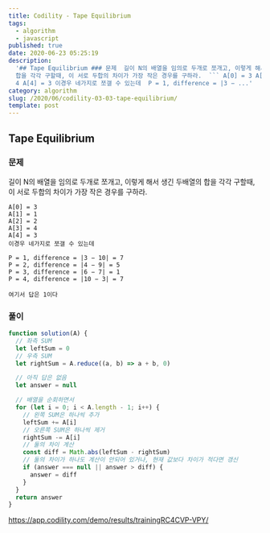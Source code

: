 ```yaml
---
title: Codility - Tape Equilibrium
tags:
  - algorithm
  - javascript
published: true
date: 2020-06-23 05:25:19
description:
  '## Tape Equilibrium ### 문제  길이 N의 배열을 임의로 두개로 쪼개고, 이렇게 해서 생긴 두배열의
  합을 각각 구할때, 이 서로 두합의 차이가 가장 작은 경우를 구하라.  ``` A[0] = 3 A[1] = 1 A[2] = 2 A[3] =
  4 A[4] = 3 이경우 네가지로 쪼갤 수 있는데  P = 1, difference = |3 − ...'
category: algorithm
slug: /2020/06/codility-03-03-tape-equilibrium/
template: post
---
```


## Tape Equilibrium

### 문제

길이 N의 배열을 임의로 두개로 쪼개고, 이렇게 해서 생긴 두배열의 합을 각각 구할때, 이 서로 두합의 차이가 가장 작은 경우를 구하라.

```
A[0] = 3
A[1] = 1
A[2] = 2
A[3] = 4
A[4] = 3
이경우 네가지로 쪼갤 수 있는데

P = 1, difference = |3 − 10| = 7
P = 2, difference = |4 − 9| = 5
P = 3, difference = |6 − 7| = 1
P = 4, difference = |10 − 3| = 7

여기서 답은 1이다
```

### 풀이

```javascript
function solution(A) {
  // 좌측 SUM
  let leftSum = 0
  // 우측 SUM
  let rightSum = A.reduce((a, b) => a + b, 0)

  // 아직 답은 없음
  let answer = null

  // 배열을 순회하면서
  for (let i = 0; i < A.length - 1; i++) {
    // 왼쪽 SUM은 하나씩 추가
    leftSum += A[i]
    // 오른쪽 SUM은 하나씩 제거
    rightSum -= A[i]
    // 둘의 차이 계산
    const diff = Math.abs(leftSum - rightSum)
    // 둘의 차이가 하나도 계산이 안되어 있거나, 현재 값보다 차이가 적다면 갱신
    if (answer === null || answer > diff) {
      answer = diff
    }
  }
  return answer
}
```

https://app.codility.com/demo/results/trainingRC4CVP-VPY/

